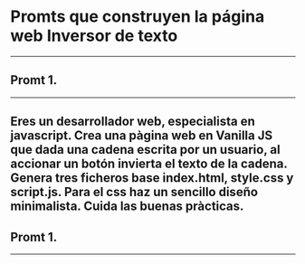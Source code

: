 # Promts que construyen la página web Inversor de texto
---
## Promt 1.
---
Eres un desarrollador web, especialista en javascript. Crea una pàgina web en Vanilla JS  que dada una cadena escrita por un usuario, al accionar un botón invierta el texto de la cadena. Genera tres ficheros base index.html,  style.css y script.js. Para el css haz un sencillo diseño minimalista. Cuida las buenas pràcticas.
---
## Promt 1.
---
